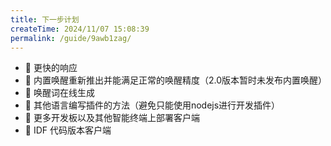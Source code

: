 ```yaml
---
title: 下一步计划
createTime: 2024/11/07 15:08:39
permalink: /guide/9awb1zag/
---
```

 
- 🤔 更快的响应
- 🤔 内置唤醒重新推出并能满足正常的唤醒精度（2.0版本暂时未发布内置唤醒）  
- 🤔 唤醒词在线生成 
- 🤔 其他语言编写插件的方法（避免只能使用nodejs进行开发插件） 
- 🤔 更多开发板以及其他智能终端上部署客户端
- 🤔 IDF 代码版本客户端